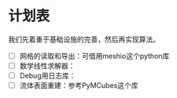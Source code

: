 # 计划表

我们先着重于基础设施的完善，然后再实现算法。

- [ ] 网格的读取和导出：可借用meshio这个python库
- [ ] 数学线性求解器：
- [ ] Debug用日志库：
- [ ] 流体表面重建：参考PyMCubes这个库
